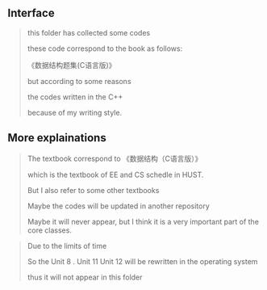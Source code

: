 ## Interface

> this folder has collected some codes
>
> these code correspond to the book as follows:
>
> 《数据结构题集(C语言版)》
>
> but according to some reasons 
>
> the codes written in the C++
>
> because of my writing style.



## More explainations

> The textbook correspond to 《数据结构（C语言版）》
>
> which is the textbook of EE and CS schedle in HUST.
>
> But I also refer to some other textbooks 
>
> Maybe the codes will be updated in another repository
>
> Maybe it will never appear, but I think it is a very important part of the core classes.



> Due to the limits of time
>
> So the Unit 8 . Unit 11 Unit 12 will be rewritten in the operating system
>
> thus it will not appear in this folder